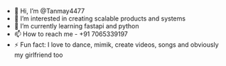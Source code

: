 - 👋 Hi, I’m @Tanmay4477
- 👀 I’m interested in creating scalable products and systems
- 🌱 I’m currently learning fastapi and python
- 📫 How to reach me - +91 7065339197
- ⚡ Fun fact: I love to dance, mimik, create videos, songs and obviously my girlfriend too

<!---
Tanmay4477/Tanmay4477 is a ✨ special ✨ repository because its `README.md` (this file) appears on your GitHub profile.
You can click the Preview link to take a look at your changes.
--->
